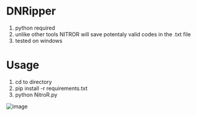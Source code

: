 # DNRipper

 1. python required
 2. unlike other tools NITROR will save potentaly valid codes in the .txt file
 3. tested on windows
 
 # Usage 
 
 1. cd to directory 
 2. pip install -r requirements.txt
 3. python NitroR.py
 
   
 
![image](https://user-images.githubusercontent.com/95602665/192605594-ebd97fd7-6cce-45bc-9f60-9527d9255e15.png)

 
